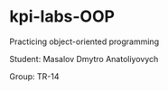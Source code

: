 # kpi-labs-OOP

Practicing object-oriented programming

Student: Masalov Dmytro Anatoliyovych

Group: TR-14
